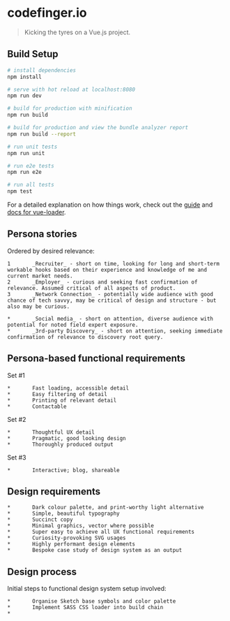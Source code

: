 # codefinger.io

> Kicking the tyres on a Vue.js project.

## Build Setup

``` bash
# install dependencies
npm install

# serve with hot reload at localhost:8080
npm run dev

# build for production with minification
npm run build

# build for production and view the bundle analyzer report
npm run build --report

# run unit tests
npm run unit

# run e2e tests
npm run e2e

# run all tests
npm test
```

For a detailed explanation on how things work, check out the [guide](http://vuejs-templates.github.io/webpack/) and [docs for vue-loader](http://vuejs.github.io/vue-loader).


## Persona stories

Ordered by desired relevance:

	1		_Recruiter_ - short on time, looking for long and short-term workable hooks based on their experience and knowledge of me and current market needs.
	2		_Employer_ - curious and seeking fast confirmation of relevance. Assumed critical of all aspects of product.
	3		_Network Connection_ - potentially wide audience with good chance of tech savvy, may be critical of design and structure - but also may be curious.

	*		_Social media_ - short on attention, diverse audience with potential for noted field expert exposure.
	*		_3rd-party Discovery_ - short on attention, seeking immediate confirmation of relevance to discovery root query.


## Persona-based functional requirements

Set #1

	*		Fast loading, accessible detail
	*		Easy filtering of detail
	*		Printing of relevant detail
	*		Contactable

Set #2

	*		Thoughtful UX detail
	*		Pragmatic, good looking design
	*		Thoroughly produced output

Set #3

	*		Interactive; blog, shareable

## Design requirements

	*		Dark colour palette, and print-worthy light alternative
	*		Simple, beautiful typography
	*		Succinct copy
	*		Minimal graphics, vector where possible
	*		Super easy to achieve all UX functional requirements
	*		Curiosity-provoking SVG usages
	*		Highly performant design elements
	*		Bespoke case study of design system as an output

## Design process

Initial steps to functional design system setup involved:

	*		Organise Sketch base symbols and color palette
	*		Implement SASS CSS loader into build chain
	*		
